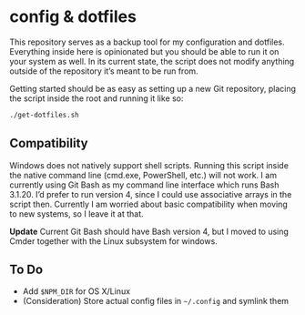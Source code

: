 # config & dotfiles

This repository serves as a backup tool for my configuration and dotfiles. Everything inside here is opinionated but you should be able to run it on your system as well. In its current state, the script does not modify anything outside of the repository it’s meant to be run from.

Getting started should be as easy as setting up a new Git repository, placing the script inside the root and running it like so:

```bash
./get-dotfiles.sh
```

## Compatibility

Windows does not natively support shell scripts. Running this script inside the native command line (cmd.exe, PowerShell, etc.) will not work. I am currently using Git Bash as my command line interface which runs Bash 3.1.20. I’d prefer to run version 4, since I could use associative arrays in the script then. Currently I am worried about basic compatibility when moving to new systems, so I leave it at that.

**Update** Current Git Bash should have Bash version 4, but I moved to using Cmder together with the Linux subsystem for windows.

## To Do

- Add `$NPM_DIR` for OS X/Linux
- (Consideration) Store actual config files in `~/.config` and symlink them
